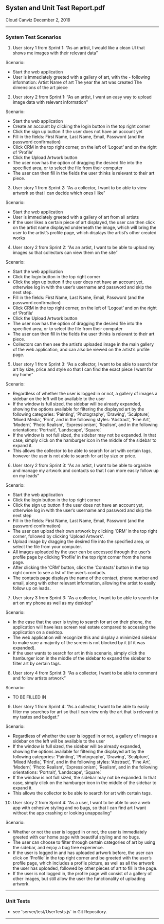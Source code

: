 ## Systen and Unit Test Report.pdf
Cloud Canviz
December 2, 2019

---

### System Test Scenarios

1. User story 1 from Sprint 1:
 “As an artist, I would like a clean UI that shows me images with their relevant data”

Scenario:
- Start the web application
- User is immediately greeted with a gallery of art, with the - following information:
Artist
Name of art
The year the art was created
The dimensions of the art piece

2. User story 2 from Sprint 1: 
“As an artist, I want an easy way to upload image data with relevant information”

Scenario:
- Start the web application
- Create an account by clicking the login button in the top right corner
- Click the sign up button if the user does not have an account yet
- Fill in the fields: First Name, Last Name, Email, Password (and the password confirmation)
- Click CRM in the top right corner, on the left of ‘Logout’ and on the right of ‘Profile’
- Click the Upload Artwork button
- The user now has the option of dragging the desired file into the specified area, or to select the file from their computer
- The user can then fill in the fields the user thinks is relevant to their art piece.

3. User story 1 from Sprint 2:
“As a collector, I want to be able to view artwork so that I can decide which ones I like”

Scenario:
- Start the web application
- User is immediately greeted with a gallery of art from all artists
- If the user likes a certain piece of art displayed, the user can then click on the artist name displayed underneath the image, which will bring the user to the artist’s profile page, which displays the artist’s other created works

4. User story 2 from Sprint 2:
“As an artist, I want to be able to upload my images so that collectors can view them on the site”

Scenario:
- Start the web application
- Click the login button in the top right corner
- Click the sign up button if the user does not have an account yet, otherwise log in with the user’s  username and password and skip the next step.
- Fill in the fields: First Name, Last Name, Email, Password (and the password confirmation)
- Click CRM in the top right corner, on the left of ‘Logout’ and on the right of ‘Profile’
- Click the Upload Artwork button
- The user now has the option of dragging the desired file into the specified area, or to select the file from their computer
- The user can then fill in the fields the user thinks is relevant to their art piece.
- Collectors can then see the artist’s uploaded image in the main gallery of the web application, and can also be viewed on the artist’s profile page.

5. User story 1 from Sprint 3:
“As a collector, I want to be able to search for art by size, price and style so that I can find the exact piece I want for my home”

Scenario:
- Regardless of whether the user is logged in or not, a gallery of images a sidebar on the left will be available to the user
- If the window is full sized, the sidebar will be already expanded, showing the options available for filtering the displayed art by the following categories: ‘Painting’, ‘Photography’, ‘Drawing’, ‘Sculpture’, ‘Mixed Media’, ‘Print’, and in the following styles: ‘Abstract’, ‘Fine Art’, ‘Modern’, ‘Photo Realism’, ‘Expressionism’, ‘Realism’, and in the following orientations: ‘Portrait’, ‘Landscape’, ‘Square’.
- If the window is not full sized, the sidebar may not be expanded. In that case, simply click on the hamburger icon in the middle of the sidebar to expand it. 
- This allows the collector to be able to search for art with certain tags, however the user is not able to search for art by size or price.

6. User story 2 from Sprint 3:
“As an artist, I want to be able to organize and manage my artwork and contacts so that I can more easily follow up on my leads”

Scenario:
- Start the web application
- Click the login button in the top right corner
- Click the sign up button if the user does not have an account yet, otherwise log in with the user’s  username and password and skip the next step
- Fill in the fields: First Name, Last Name, Email, Password (and the password confirmation)
- The user can upload their own artwork by clicking ‘CRM’ in the top right corner, followed by clicking ‘Upload Artwork’.
- Upload image by dragging the desired file into the specified area, or select the file from your computer.
- All images uploaded by the user can be accessed through the user’s profile page by clicking ‘Profile’ in the top right corner from the home page.
- After clicking the ‘CRM’ button, click the ‘Contacts’ button in the top right corner to see a list of the user’s contacts.
- The contacts page displays the name of the contact, phone number and email, along with other relevant information, allowing the artist to easily follow up on leads.

7. User story 3 from Sprint 3:
“As a collector, I want to be able to search for art on my phone as well as my desktop”

Scenario:
- In the case that the user is trying to search for art on their phone, the application will have less screen real estate compared to accessing the application on a desktop.
- The web application will recognize this and display a minimized sidebar to make sure a majority of the screen is not blocked by it (if it was expanded).
- If the user wants to search for art in this scenario, simply click the hamburger icon in the middle of the sidebar to expand the sidebar to filter art by certain tags.

8. User story 4 from Sprint 3:
“As a collector, I want to be able to comment and follow artists artwork”

Scenario:
- TO BE FILLED IN

9. User story 1 from Sprint 4:
“As a collector, I want to be able to easily filter my searches for art so that I can view only the art that is relevant to my tastes and budget.”

Scenario:
- Regardless of whether the user is logged in or not, a gallery of images a sidebar on the left will be available to the user
- If the window is full sized, the sidebar will be already expanded, showing the options available for filtering the displayed art by the following categories: ‘Painting’, ‘Photography’, ‘Drawing’, ‘Sculpture’, ‘Mixed Media’, ‘Print’, and in the following styles: ‘Abstract’, ‘Fine Art’, ‘Modern’, ‘Photo Realism’, ‘Expressionism’, ‘Realism’, and in the following orientations: ‘Portrait’, ‘Landscape’, ‘Square’.
- If the window is not full sized, the sidebar may not be expanded. In that case, simply click on the hamburger icon in the middle of the sidebar to expand it. 
- This allows the collector to be able to search for art with certain tags.

10. User story 2 from Sprint 4:
“As a user, I want to be able to use a web app with cohesive styling and no bugs, so that I can find art I want without the app crashing or looking unappealing”

Scenario:
- Whether or not the user is logged in or not, the user is immediately greeted with our home page with beautiful styling and no bugs. 
- The user can choose to filter through certain categories of art by using the sidebar, and enjoy a bug free experience.
- If the user is logged in and has uploaded artwork before, the user can click on ‘Profile’ in the top right corner and be greeted with the user’s profile page, which includes a profile picture, as well as all the artwork the user has uploaded, followed by other pieces of art to fill in the page.
- If the user is not logged in, the profile page will consist of a gallery of other images, but still allow the user the functionality of uploading artwork.


---

### Unit Tests

- see 'server/test/UserTests.js' in Git Repository.

---